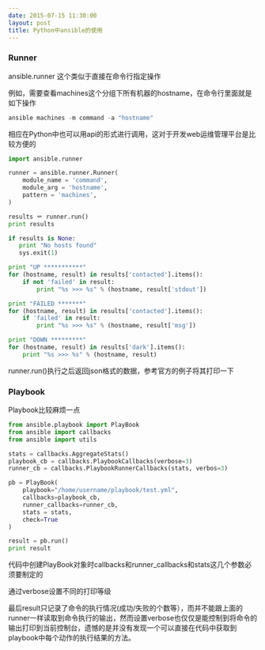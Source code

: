 ```yaml
---
date: 2015-07-15 11:30:00
layout: post
title: Python中ansible的使用
---
```


### Runner
ansible.runner 这个类似于直接在命令行指定操作

例如，需要查看machines这个分组下所有机器的hostname，在命令行里面就是如下操作

```python
ansible machines -m command -a "hostname"
```

相应在Python中也可以用api的形式进行调用，这对于开发web运维管理平台是比较方便的

```python
import ansible.runner

runner = ansible.runner.Runner(
	module_name = 'command',
	module_arg = 'hostname',
	pattern = 'machines',
)

results ＝ runner.run()
print results

if results is None:
   print "No hosts found"
   sys.exit(1)

print "UP ***********"
for (hostname, result) in results['contacted'].items():
    if not 'failed' in result:
        print "%s >>> %s" % (hostname, result['stdout'])

print "FAILED *******"
for (hostname, result) in results['contacted'].items():
    if 'failed' in result:
        print "%s >>> %s" % (hostname, result['msg'])

print "DOWN *********"
for (hostname, result) in results['dark'].items():
    print "%s >>> %s" % (hostname, result)

```

runner.run()执行之后返回json格式的数据，参考官方的例子将其打印一下

### Playbook

Playbook比较麻烦一点

```python
from ansible.playbook import PlayBook
from ansible import callbacks
from ansible import utils

stats = callbacks.AggregateStats()
playbook_cb = callbacks.PlaybookCallbacks(verbose=3)
runner_cb = callbacks.PlaybookRunnerCallbacks(stats, verbos=3)

pb = PlayBook(
	playbook="/home/username/playbook/test.yml",
	callbacks=playbook_cb,
	runner_callbacks=runner_cb,
	stats = stats,
	check=True
)

result = pb.run()
print result

```

代码中创建PlayBook对象时callbacks和runner_callbacks和stats这几个参数必须要制定的

通过verbose设置不同的打印等级

最后result只记录了命令的执行情况(成功/失败的个数等），而并不能跟上面的runner一样读取到命令执行的输出，然而设置verbose也仅仅是能控制到将命令的输出打印到当前控制台，遗憾的是并没有发现一个可以直接在代码中获取到playbook中每个动作的执行结果的方法。
